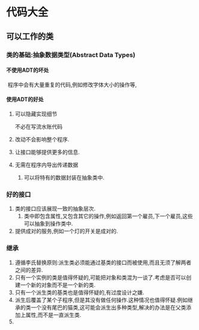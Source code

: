 # 代码大全

## 可以工作的类

### 类的基础:抽象数据类型(Abstract Data Types)

#### 不使用ADT的坏处

​	程序中会有大量重复的代码,例如修改字体大小的操作等,

#### 使用ADT的好处

1. 可以隐藏实现细节

   不必在写流水账代码

2. 改动不会影响整个程序.

3. 让接口能够提供更多的信息.

4. 无需在程序内导出传递数据

   1. 可以将特有的数据封装在抽象类中.

### 好的接口

1. 类的接口应该展现一致的抽象层次.
   1. 类中即包含属性,又包含其它的操作,例如返回第一个雇员,下一个雇员,这些可以抽象到操作类中.
2. 提供成对的服务,例如一个灯的开关是成对的.

### 继承

1. 遵循李氏替换原则:派生类必须能通过基类的接口而被使用,而且无须了解两者之间的差异.
2. 只有一个实例的类是值得怀疑的,可能把对象和类混为一谈了.考虑是否可以创建一个新的对象而不是一个新的类.
3. 只有一个派生类的基类也是值得怀疑的,有过度设计之嫌.
4. 派生后覆盖了某个子程序,但是其没有做任何操作.这种情况也值得怀疑.例如继承的类一个没有尾巴的猫类,这可能会派生出多种类型,解决的办法是在父类添加上属性,而不是一直派生类.
5. 





